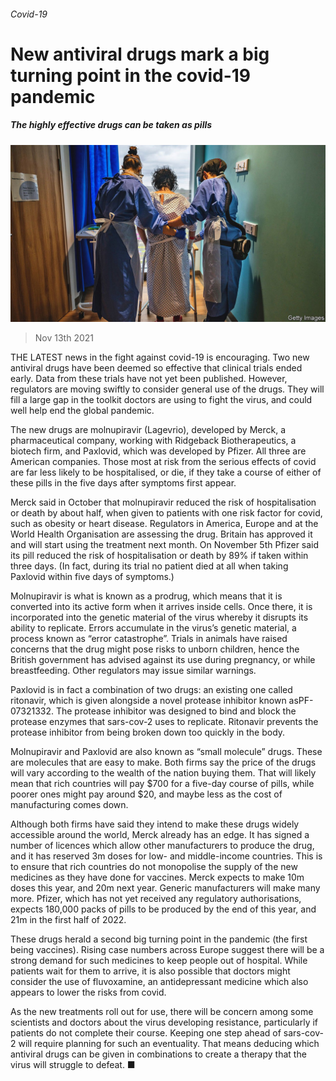 ###### Covid-19

# New antiviral drugs mark a big turning point in the covid-19 pandemic 

##### The highly effective drugs can be taken as pills 

![image](images/20211113_STP003_0.jpg) 

> Nov 13th 2021 

THE LATEST news in the fight against covid-19 is encouraging. Two new antiviral drugs have been deemed so effective that clinical trials ended early. Data from these trials have not yet been published. However, regulators are moving swiftly to consider general use of the drugs. They will fill a large gap in the toolkit doctors are using to fight the virus, and could well help end the global pandemic.

The new drugs are molnupiravir (Lagevrio), developed by Merck, a pharmaceutical company, working with Ridgeback Biotherapeutics, a biotech firm, and Paxlovid, which was developed by Pfizer. All three are American companies. Those most at risk from the serious effects of covid are far less likely to be hospitalised, or die, if they take a course of either of these pills in the five days after symptoms first appear.


Merck said in October that molnupiravir reduced the risk of hospitalisation or death by about half, when given to patients with one risk factor for covid, such as obesity or heart disease. Regulators in America, Europe and at the World Health Organisation are assessing the drug. Britain has approved it and will start using the treatment next month. On November 5th Pfizer said its pill reduced the risk of hospitalisation or death by 89% if taken within three days. (In fact, during its trial no patient died at all when taking Paxlovid within five days of symptoms.)

Molnupiravir is what is known as a prodrug, which means that it is converted into its active form when it arrives inside cells. Once there, it is incorporated into the genetic material of the virus whereby it disrupts its ability to replicate. Errors accumulate in the virus’s genetic material, a process known as “error catastrophe”. Trials in animals have raised concerns that the drug might pose risks to unborn children, hence the British government has advised against its use during pregnancy, or while breastfeeding. Other regulators may issue similar warnings.

Paxlovid is in fact a combination of two drugs: an existing one called ritonavir, which is given alongside a novel protease inhibitor known asPF-07321332. The protease inhibitor was designed to bind and block the protease enzymes that sars-cov-2 uses to replicate. Ritonavir prevents the protease inhibitor from being broken down too quickly in the body.

Molnupiravir and Paxlovid are also known as “small molecule” drugs. These are molecules that are easy to make. Both firms say the price of the drugs will vary according to the wealth of the nation buying them. That will likely mean that rich countries will pay $700 for a five-day course of pills, while poorer ones might pay around $20, and maybe less as the cost of manufacturing comes down.

Although both firms have said they intend to make these drugs widely accessible around the world, Merck already has an edge. It has signed a number of licences which allow other manufacturers to produce the drug, and it has reserved 3m doses for low- and middle-income countries. This is to ensure that rich countries do not monopolise the supply of the new medicines as they have done for vaccines. Merck expects to make 10m doses this year, and 20m next year. Generic manufacturers will make many more. Pfizer, which has not yet received any regulatory authorisations, expects 180,000 packs of pills to be produced by the end of this year, and 21m in the first half of 2022.

These drugs herald a second big turning point in the pandemic (the first being vaccines). Rising case numbers across Europe suggest there will be a strong demand for such medicines to keep people out of hospital. While patients wait for them to arrive, it is also possible that doctors might consider the use of fluvoxamine, an antidepressant medicine which also appears to lower the risks from covid.

As the new treatments roll out for use, there will be concern among some scientists and doctors about the virus developing resistance, particularly if patients do not complete their course. Keeping one step ahead of sars-cov-2 will require planning for such an eventuality. That means deducing which antiviral drugs can be given in combinations to create a therapy that the virus will struggle to defeat. ■

